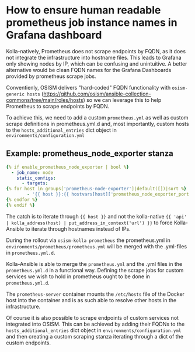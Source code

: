 # How to ensure human readable prometheus job instance names in Grafana dashboard

Kolla-natively, Prometheus does not scrape endpoints by FQDN, as it does not integrate the infrastructure into hostname files. This leads to Grafana only showing nodes by IP, which can be confusing and unintuitive. A better alternative would be clean FQDN names for the Grafana Dashboards provided by prometheus scrape jobs.

Conventienly, OSISM delivers "hard-coded" FQDN functionality with `osism-generic hosts` (<https://github.com/osism/ansible-collection-commons/tree/main/roles/hosts>) so we can leverage this to help Prometheus to scrape endpoints by FQDN.

To achieve this, we need to add a custom `prometheus.yml` as well as custom scrape definitions in prometheus.yml.d and, most importantly, custom hosts to the `hosts_additional_entries` dict object in `environments/configuration.yml`

## Example: prometheus_node_exporter stanza

```yaml
{% if enable_prometheus_node_exporter | bool %}
  - job_name: node
    static_configs:
      - targets:
{% for host in groups['prometheus-node-exporter']|default([])|sort %}
        - '{{ host }}:{{ hostvars[host]['prometheus_node_exporter_port'] }}'
{% endfor %}
{% endif %}
```

The catch is to iterate through `{{ host }}` and not the kolla-native `{{ 'api' | kolla_address(host) | put_address_in_context('url') }}` to force Kolla-Ansible to iterate through hostnames instead of IPs.

During the rollout via `osism-kolla prometheus` the prometheus.yml in `environments/prometheus/prometheus.yml` will be merged with the .yml-files in `prometheus.yml.d`.

Kolla-Ansible is able to merge the `prometheus.yml` and the .yml files in the `prometheus.yml.d` in a functional way. Defining the scrape jobs for custom services we wish to hold in prometheus ought to be done in `prometheus.yml.d`.

The `prometheus-server` container mounts the `/etc/hosts` file of the Docker host into the container and is as such able to resolve other hosts in the infrastructure.

Of course it is also possible to scrape endpoints of custom services not integrated into OSISM. This can be achieved by adding their FQDNs to the `hosts_additional_entries` dict object in `environments/configuration.yml` and then creating a custom scraping stanza iterating through a dict of the custom endpoints.
